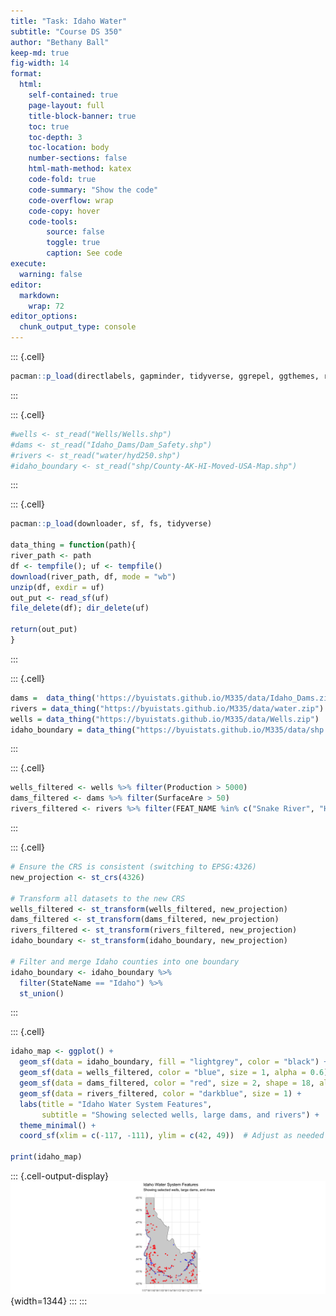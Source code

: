 ```yaml
---
title: "Task: Idaho Water"
subtitle: "Course DS 350"
author: "Bethany Ball"
keep-md: true
fig-width: 14
format:
  html:
    self-contained: true
    page-layout: full
    title-block-banner: true
    toc: true
    toc-depth: 3
    toc-location: body
    number-sections: false
    html-math-method: katex
    code-fold: true
    code-summary: "Show the code"
    code-overflow: wrap
    code-copy: hover
    code-tools:
        source: false
        toggle: true
        caption: See code
execute: 
  warning: false
editor: 
  markdown: 
    wrap: 72
editor_options: 
  chunk_output_type: console
---
```



::: {.cell}

```{.r .cell-code}
pacman::p_load(directlabels, gapminder, tidyverse, ggrepel, ggthemes, rio, plotly, lubridate, scales, patchwork, USAboundaries, sf, ggplot2)
```
:::

::: {.cell}

```{.r .cell-code}
#wells <- st_read("Wells/Wells.shp") 
#dams <- st_read("Idaho_Dams/Dam_Safety.shp")
#rivers <- st_read("water/hyd250.shp")
#idaho_boundary <- st_read("shp/County-AK-HI-Moved-USA-Map.shp")
```
:::

::: {.cell}

```{.r .cell-code}
pacman::p_load(downloader, sf, fs, tidyverse)

data_thing = function(path){
river_path <- path
df <- tempfile(); uf <- tempfile()
download(river_path, df, mode = "wb")
unzip(df, exdir = uf)
out_put <- read_sf(uf)
file_delete(df); dir_delete(uf)

return(out_put)
}
```
:::

::: {.cell}

```{.r .cell-code}
dams =  data_thing('https://byuistats.github.io/M335/data/Idaho_Dams.zip')
rivers = data_thing("https://byuistats.github.io/M335/data/water.zip")
wells = data_thing("https://byuistats.github.io/M335/data/Wells.zip")
idaho_boundary = data_thing("https://byuistats.github.io/M335/data/shp.zip")
```
:::

::: {.cell}

```{.r .cell-code}
wells_filtered <- wells %>% filter(Production > 5000)
dams_filtered <- dams %>% filter(SurfaceAre > 50)
rivers_filtered <- rivers %>% filter(FEAT_NAME %in% c("Snake River", "Henrys Fork"))
```
:::

::: {.cell}

```{.r .cell-code}
# Ensure the CRS is consistent (switching to EPSG:4326)
new_projection <- st_crs(4326)

# Transform all datasets to the new CRS
wells_filtered <- st_transform(wells_filtered, new_projection)
dams_filtered <- st_transform(dams_filtered, new_projection)
rivers_filtered <- st_transform(rivers_filtered, new_projection)
idaho_boundary <- st_transform(idaho_boundary, new_projection)

# Filter and merge Idaho counties into one boundary
idaho_boundary <- idaho_boundary %>% 
  filter(StateName == "Idaho") %>% 
  st_union()
```
:::

::: {.cell}

```{.r .cell-code}
idaho_map <- ggplot() +
  geom_sf(data = idaho_boundary, fill = "lightgrey", color = "black") +
  geom_sf(data = wells_filtered, color = "blue", size = 1, alpha = 0.6) +
  geom_sf(data = dams_filtered, color = "red", size = 2, shape = 18, alpha = 0.8) +
  geom_sf(data = rivers_filtered, color = "darkblue", size = 1) +
  labs(title = "Idaho Water System Features",
       subtitle = "Showing selected wells, large dams, and rivers") +
  theme_minimal() +
  coord_sf(xlim = c(-117, -111), ylim = c(42, 49))  # Adjust as needed for Idaho bounds

print(idaho_map)
```

::: {.cell-output-display}
![](w8_task_2_files/figure-html/unnamed-chunk-7-1.png){width=1344}
:::
:::
